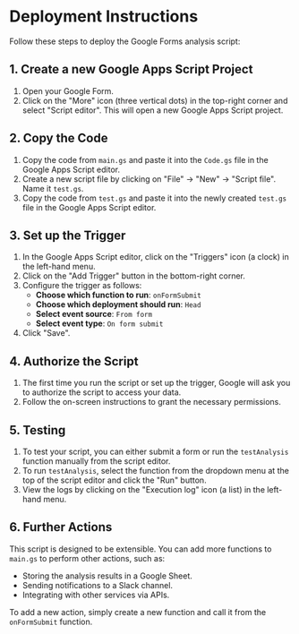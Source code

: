 # Deployment Instructions

Follow these steps to deploy the Google Forms analysis script:

## 1. Create a new Google Apps Script Project

1.  Open your Google Form.
2.  Click on the "More" icon (three vertical dots) in the top-right corner and select "Script editor". This will open a new Google Apps Script project.

## 2. Copy the Code

1.  Copy the code from `main.gs` and paste it into the `Code.gs` file in the Google Apps Script editor.
2.  Create a new script file by clicking on "File" -> "New" -> "Script file". Name it `test.gs`.
3.  Copy the code from `test.gs` and paste it into the newly created `test.gs` file in the Google Apps Script editor.

## 3. Set up the Trigger

1.  In the Google Apps Script editor, click on the "Triggers" icon (a clock) in the left-hand menu.
2.  Click on the "Add Trigger" button in the bottom-right corner.
3.  Configure the trigger as follows:
    *   **Choose which function to run**: `onFormSubmit`
    *   **Choose which deployment should run**: `Head`
    *   **Select event source**: `From form`
    *   **Select event type**: `On form submit`
4.  Click "Save".

## 4. Authorize the Script

1.  The first time you run the script or set up the trigger, Google will ask you to authorize the script to access your data.
2.  Follow the on-screen instructions to grant the necessary permissions.

## 5. Testing

1.  To test your script, you can either submit a form or run the `testAnalysis` function manually from the script editor.
2.  To run `testAnalysis`, select the function from the dropdown menu at the top of the script editor and click the "Run" button.
3.  View the logs by clicking on the "Execution log" icon (a list) in the left-hand menu.

## 6. Further Actions

This script is designed to be extensible. You can add more functions to `main.gs` to perform other actions, such as:

*   Storing the analysis results in a Google Sheet.
*   Sending notifications to a Slack channel.
*   Integrating with other services via APIs.

To add a new action, simply create a new function and call it from the `onFormSubmit` function.
